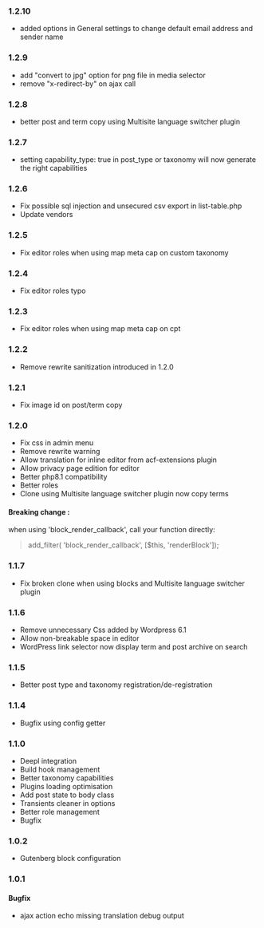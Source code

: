 ### 1.2.10
- added options in General settings to change default email address and sender name

### 1.2.9
- add "convert to jpg" option for png file in media selector
- remove "x-redirect-by" on ajax call

### 1.2.8
- better post and term copy using Multisite language switcher plugin

### 1.2.7
- setting capability_type: true in post_type or taxonomy will now generate the right capabilities

### 1.2.6
- Fix possible sql injection and unsecured csv export in list-table.php
- Update vendors

### 1.2.5
- Fix editor roles when using map meta cap on custom taxonomy

### 1.2.4
- Fix editor roles typo

### 1.2.3
- Fix editor roles when using map meta cap on cpt

### 1.2.2
- Remove rewrite sanitization introduced in 1.2.0

### 1.2.1
- Fix image id on post/term copy

### 1.2.0
- Fix css in admin menu
- Remove rewrite warning
- Allow translation for inline editor from acf-extensions plugin
- Allow privacy page edition for editor
- Better php8.1 compatibility
- Better roles
- Clone using Multisite language switcher plugin now copy terms

#### Breaking change :
when using 'block_render_callback', call your function directly:
> add_filter( 'block_render_callback', [$this, 'renderBlock']);

### 1.1.7
- Fix broken clone when using blocks and Multisite language switcher plugin

### 1.1.6
- Remove unnecessary Css added by Wordpress 6.1
- Allow non-breakable space in editor
- WordPress link selector now display term and post archive on search

### 1.1.5
- Better post type and taxonomy registration/de-registration

### 1.1.4
- Bugfix using config getter

### 1.1.0
- Deepl integration
- Build hook management
- Better taxonomy capabilities
- Plugins loading optimisation
- Add post state to body class
- Transients cleaner in options
- Better role management
- Bugfix

### 1.0.2
- Gutenberg block configuration

### 1.0.1
#### Bugfix
 - ajax action echo missing translation debug output 

